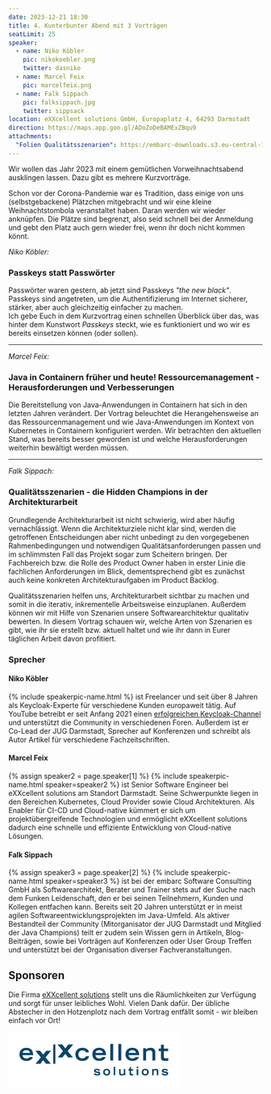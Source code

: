 ```yaml
---
date: 2023-12-21 18:30
title: 4. Kunterbunter Abend mit 3 Vorträgen
seatLimit: 25
speaker:
  - name: Niko Köbler
    pic: nikokoebler.png
    twitter: dasniko
  - name: Marcel Feix
    pic: marcelfeix.png
  - name: Falk Sippach
    pic: falksippach.jpg
    twitter: sippsack
location: eXXcellent solutions GmbH, Europaplatz 4, 64293 Darmstadt
direction: https://maps.app.goo.gl/ADoZoDeBAMExZBqu9
attachments:
  "Folien Qualitätsszenarien": https://embarc-downloads.s3.eu-central-1.amazonaws.com/folien/fs/2023/Falk-Sippach-Qualitaetsszenarien.pdf
---
```


Wir wollen das Jahr 2023 mit einem gemütlichen Vorweihnachtsabend ausklingen lassen. Dazu gibt es mehrere Kurzvorträge.

Schon vor der Corona-Pandemie war es Tradition, dass einige von uns (selbstgebackene) Plätzchen mitgebracht und wir eine kleine Weihnachtstombola veranstaltet haben. Daran werden wir wieder anknüpfen. Die Plätze sind begrenzt, also seid schnell bei der Anmeldung und gebt den Platz auch gern wieder frei, wenn ihr doch nicht kommen könnt.


_Niko Köbler:_

### Passkeys statt Passwörter

Passwörter waren gestern, ab jetzt sind Passkeys _"the new black"_.
Passkeys sind angetreten, um die Authentifizierung im Internet sicherer, stärker, aber auch gleichzeitig einfacher zu machen.  
Ich gebe Euch in dem Kurzvortrag einen schnellen Überblick über das, was hinter dem Kunstwort _Passkeys_ steckt, wie es funktioniert und wo wir es bereits einsetzen können (oder sollen).

---

_Marcel Feix:_

### Java in Containern früher und heute! Ressourcemanagement - Herausforderungen und Verbesserungen

Die Bereitstellung von Java-Anwendungen in Containern hat sich in den letzten Jahren verändert. Der Vortrag beleuchtet die Herangehensweise an das Ressourcenmanagement und wie Java-Anwendungen im Kontext von Kubernetes in Containern konfiguriert werden. Wir betrachten den aktuellen Stand, was bereits besser geworden ist und welche Herausforderungen weiterhin bewältigt werden müssen.

---

_Falk Sippach:_

### Qualitätsszenarien - die Hidden Champions in der Architekturarbeit

Grundlegende Architekturarbeit ist nicht schwierig, wird aber häufig vernachlässigt. Wenn die Architekturziele nicht klar sind, werden die getroffenen Entscheidungen aber nicht unbedingt zu den vorgegebenen Rahmenbedingungen und notwendigen Qualitätsanforderungen passen und im schlimmsten Fall das Projekt sogar zum Scheitern bringen. Der Fachbereich bzw. die Rolle des Product Owner haben in erster Linie die fachlichen Anforderungen im Blick, dementsprechend gibt es zunächst auch keine konkreten Architekturaufgaben im Product Backlog. 

Qualitätsszenarien helfen uns, Architekturarbeit sichtbar zu machen und somit in die iterativ, inkrementelle Arbeitsweise einzuplanen. Außerdem können wir mit Hilfe von Szenarien unsere Softwarearchitektur qualitativ bewerten. In diesem Vortrag schauen wir, welche Arten von Szenarien es gibt, wie ihr sie erstellt bzw. aktuell haltet und wie ihr dann in Eurer täglichen Arbeit davon profitiert.

### Sprecher

#### Niko Köbler

{% include speakerpic-name.html %} ist Freelancer und seit über 8 Jahren als Keycloak-Experte für verschiedene Kunden europaweit tätig.
Auf YouTube betreibt er seit Anfang 2021 einen [erfolgreichen Keycloak-Channel](https://www.youtube.com/@dasniko) und unterstützt die Community in verschiedenen Foren.
Außerdem ist er Co-Lead der JUG Darmstadt, Sprecher auf Konferenzen und schreibt als Autor Artikel für verschiedene Fachzeitschriften.

#### Marcel Feix

{% assign speaker2 = page.speaker[1] %}
{% include speakerpic-name.html speaker=speaker2 %} ist Senior Software Engineer bei eXXcellent solutions am Standort Darmstadt. Seine Schwerpunkte liegen in den Bereichen Kubernetes, Cloud Provider sowie Cloud Architekturen. Als Enabler für CI-CD und Cloud-native kümmert er sich um projektübergreifende Technologien und ermöglicht eXXcellent solutions dadurch eine schnelle und effiziente Entwicklung von Cloud-native Lösungen.

#### Falk Sippach

{% assign speaker3 = page.speaker[2] %}
{% include speakerpic-name.html speaker=speaker3 %} ist bei der embarc Software Consulting GmbH als Softwarearchitekt, Berater und Trainer stets auf der Suche nach dem Funken Leidenschaft, den er bei seinen Teilnehmern, Kunden und Kollegen entfachen kann. Bereits seit 20 Jahren unterstützt er in meist agilen Softwareentwicklungsprojekten im Java-Umfeld. Als aktiver Bestandteil der Community (Mitorganisator der JUG Darmstadt und Mitglied der Java Champions) teilt er zudem sein Wissen gern in Artikeln, Blog-Beiträgen, sowie bei Vorträgen auf Konferenzen oder User Group Treffen und unterstützt bei der Organisation diverser Fachveranstaltungen.

## Sponsoren

Die Firma [eXXcellent solutions](https://www.exxcellent.de/) stellt uns die Räumlichkeiten zur Verfügung und sorgt für unser leibliches Wohl. Vielen Dank dafür. Der übliche Abstecher in den Hotzenplotz nach dem Vortrag entfällt somit - wir bleiben einfach vor Ort!

[![eXXcellent Logo](/images/sponsors/exxcellent.png)](https://www.exxcellent.de/)
